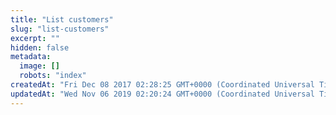 ```yaml
---
title: "List customers"
slug: "list-customers"
excerpt: ""
hidden: false
metadata: 
  image: []
  robots: "index"
createdAt: "Fri Dec 08 2017 02:28:25 GMT+0000 (Coordinated Universal Time)"
updatedAt: "Wed Nov 06 2019 02:20:24 GMT+0000 (Coordinated Universal Time)"
---
```

